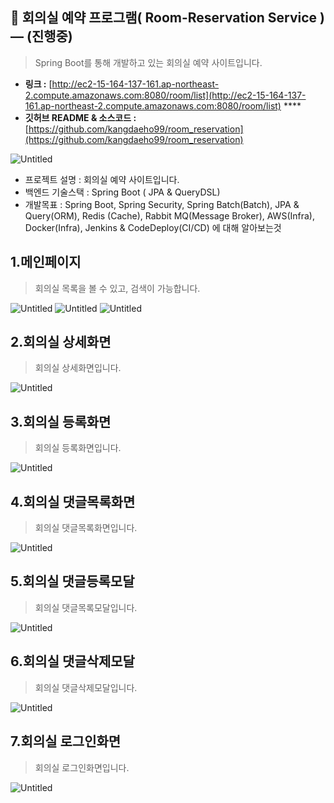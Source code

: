 <!-- # room_reservation
Spring Boot를 통해 회의실 예약 사이트입니다. -->

## **🤝 회의실 예약 프로그램( Room-Reservation Service )   — (진행중)**
> Spring Boot를 통해 개발하고 있는 회의실 예약 사이트입니다.

- **링크 :** [http://ec2-15-164-137-161.ap-northeast-2.compute.amazonaws.com:8080/room/list](http://ec2-15-164-137-161.ap-northeast-2.compute.amazonaws.com:8080/room/list)  ****
- **깃허브 README & 소스코드 :**    
    [https://github.com/kangdaeho99/room_reservation](https://github.com/kangdaeho99/room_reservation)
    
![Untitled](https://user-images.githubusercontent.com/48047377/239265484-59eeabf4-087f-4de4-b50d-474633f56086.PNG)



- 프로젝트 설명 : 회의실 예약 사이트입니다.
- 백엔드 기술스택 : Spring Boot ( JPA & QueryDSL)
- 개발목표 : Spring Boot, Spring Security, Spring Batch(Batch), JPA & Query(ORM), Redis (Cache), Rabbit MQ(Message Broker), AWS(Infra), Docker(Infra), Jenkins & CodeDeploy(CI/CD) 에 대해 알아보는것


##  1.메인페이지

> 회의실 목록을 볼 수 있고, 검색이 가능합니다. <br/>

![Untitled](https://user-images.githubusercontent.com/48047377/239265484-59eeabf4-087f-4de4-b50d-474633f56086.PNG)
![Untitled](https://user-images.githubusercontent.com/48047377/239265493-19cfaf18-7843-48de-8885-287b485a70a9.PNG)
![Untitled](https://user-images.githubusercontent.com/48047377/239265501-a8183f9b-15e7-4c84-9fb4-7461a2332350.PNG)

##  2.회의실 상세화면

> 회의실 상세화면입니다. 

![Untitled](https://user-images.githubusercontent.com/48047377/239265565-4d83950e-062b-486b-8b80-4652b7c53c0e.PNG)


##  3.회의실 등록화면

> 회의실 등록화면입니다. 

![Untitled](https://user-images.githubusercontent.com/48047377/239265587-520b27ce-4718-489d-9762-6b6ff83b94ed.PNG)

##  4.회의실 댓글목록화면

> 회의실 댓글목록화면입니다. 

![Untitled](https://user-images.githubusercontent.com/48047377/239265632-b953bcaa-3728-40f5-9a4b-906cfc46056c.PNG)


##  5.회의실 댓글등록모달

> 회의실 댓글목록모달입니다. 

![Untitled](https://user-images.githubusercontent.com/48047377/239265638-7d7556ed-2fad-437f-a66b-927f05d8ee46.PNG)


##  6.회의실 댓글삭제모달

> 회의실 댓글삭제모달입니다. 

![Untitled](https://user-images.githubusercontent.com/48047377/239265647-bf061d55-5f76-4b4d-8f27-b9aecef0f788.PNG)


## 7.회의실 로그인화면

> 회의실 로그인화면입니다. 

![Untitled](https://user-images.githubusercontent.com/48047377/239265662-a306d373-da8d-46ef-a8e3-004107429408.PNG)



